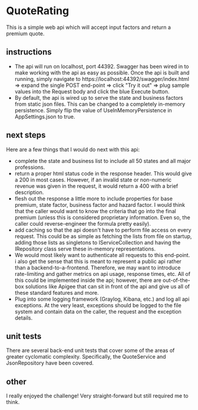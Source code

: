 
# QuoteRating
This is a simple web api which will accept input factors and return a premium quote.

## instructions
* The api will run on localhost, port 44392. Swagger has been wired in to make working with the api as easy as possible.  Once the api is built and running, simply navigate to https://localhost:44392/swagger/index.html => expand the single POST end-point => click "Try it out" => plug sample values into the Request body and click the blue Execute button.
* By default, the api is wired up to serve the state and business factors from static json files. This can be changed to a completely in-memory persistence. Simply flip the value of UseInMemoryPersistence in AppSettings.json to true.

## next steps
Here are a few things that I would do next with this api:
* complete the state and business list to include all 50 states and all major professions.
* return a proper html status code in the response header. This would give a 200 in most cases. However, if an invalid state or non-numeric revenue was given in the request, it would return a 400 with a brief description.
* flesh out the response a little more to include properties for base premium, state factor, business factor and hazard factor. I would think that the caller would want to know the criteria that go into the final premium (unless this is considered proprietary information. Even so, the caller could reverse-engineer the formula pretty easily).
* add caching so that the api doesn't have to perform file access on every request. This could be as simple as fetching the lists from file on startup, adding those lists as singletons to IServiceCollection and having the IRepository class serve these in-memory representations.
* We would most likely want to authenticate all requests to this end-point. i also get the sense that this is meant to represent a public api rather than a backend-to-a-frontend. Therefore, we may want to introduce rate-limiting and gather metrics on api usage, response times, etc. All of this could be implemented inside the api; however, there are out-of-the-box solutions like Apigee that can sit in front of the api and give us all of these standard features and more.
* Plug into some logging framework (Graylog, Kibana, etc.) and log all api exceptions. At the very least, exceptions should be logged to the file system and contain data on the caller, the request and the exception details.

## unit tests
There are several back-end unit tests that cover some of the areas of greater cyclomatic complexity.  Specifically, the QuoteService and JsonRepository have been covered.

## other
I really enjoyed the challenge! Very straight-forward but still required me to think.
